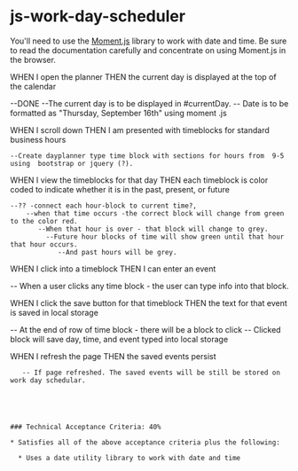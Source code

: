 # js-work-day-scheduler

You'll need to use the [Moment.js](https://momentjs.com/) library to work with date and time. Be sure to read the documentation carefully and concentrate on using Moment.js in the browser.




WHEN I open the planner
THEN the current day is displayed at the top of the calendar

  --DONE --The current day is to be displayed in #currentDay.
           -- Date is to be formatted as "Thursday, September 16th" using moment .js




WHEN I scroll down
THEN I am presented with timeblocks for standard business hours
 

    --Create dayplanner type time block with sections for hours from  9-5   using  bootstrap or jquery (?).





WHEN I view the timeblocks for that day
THEN each timeblock is color coded to indicate whether it is in the past, present, or future

    --?? -connect each hour-block to current time?, 
        --when that time occurs -the correct block will change from green to the color red. 
           --When that hour is over - that block will change to grey.  
             --Future hour blocks of time will show green until that hour that hour occurs. 
                --And past hours will be grey.



WHEN I click into a timeblock
THEN I can enter an event

   -- When a user clicks any time block - the user can type info into   that block.


WHEN I click the save button for that timeblock
THEN the text for that event is saved in local storage

 -- At the end of row of time block - there will be a block to click 
   -- Clicked block will save day, time, and event typed into local storage


WHEN I refresh the page
THEN the saved events persist
```
   -- If page refreshed. The saved events will be still be stored on work day schedular.





### Technical Acceptance Criteria: 40%

* Satisfies all of the above acceptance criteria plus the following:

  * Uses a date utility library to work with date and time